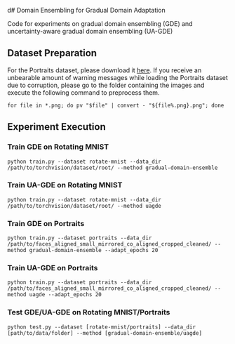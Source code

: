 d# Domain Ensembling for Gradual Domain Adaptation

Code for experiments on gradual domain ensembling (GDE) and uncertainty-aware gradual domain ensembling (UA-GDE)

## Dataset Preparation
For the Portraits dataset, please download it [here](https://www.dropbox.com/s/ubjjoo0b2wz4vgz/faces_aligned_small_mirrored_co_aligned_cropped_cleaned.tar.gz?dl=0).
If you receive an unbearable amount of warning messages while loading the Portraits dataset due to corruption, please go to the folder containing the images and execute the following command to preprocess them.

```
for file in *.png; do pv "$file" | convert - "${file%.png}.png"; done
```

## Experiment Execution
### Train GDE on Rotating MNIST
```
python train.py --dataset rotate-mnist --data_dir /path/to/torchvision/dataset/root/ --method gradual-domain-ensemble 
```

### Train UA-GDE on Rotating MNIST
```
python train.py --dataset rotate-mnist --data_dir /path/to/torchvision/dataset/root/ --method uagde
```


### Train GDE on Portraits
```
python train.py --dataset portraits --data_dir /path/to/faces_aligned_small_mirrored_co_aligned_cropped_cleaned/ --method gradual-domain-ensemble --adapt_epochs 20
```

### Train UA-GDE on Portraits
```
python train.py --dataset portraits --data_dir /path/to/faces_aligned_small_mirrored_co_aligned_cropped_cleaned/ --method uagde --adapt_epochs 20
```

### Test GDE/UA-GDE on Rotating MNIST/Portraits
```
python test.py --dataset [rotate-mnist/portraits] --data_dir [path/to/data/folder] --method [gradual-domain-ensemble/uagde]
```
